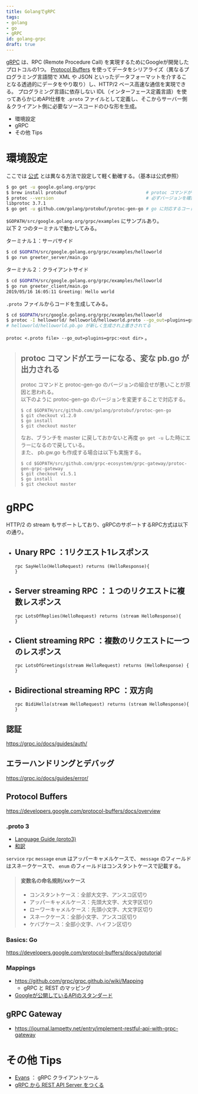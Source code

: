 ```yaml
---
title: GolangでgRPC
tags:
- golang
- go
- gRPC
id: golang-grpc
draft: true
---
```


[gRPC](https://grpc.io/) は、RPC (Remote Procedure Call) を実現するためにGoogleが開発したプロトコルの1つ。
[Protocol Buffers](https://developers.google.com/protocol-buffers/) を使ってデータをシリアライズ（異なるプログラミング言語間で XML や JSON といったデータフォーマットを介することなる透過的にデータをやり取り）し、HTTP/2 ベース高速な通信を実現できる。
プログラミング言語に依存しない IDL（インターフェース定義言語）を使ってあらかじめAPI仕様を `.proto` ファイルとして定義し、そこからサーバー側＆クライアント側に必要なソースコードのひな形を生成。

- 環境設定
- gRPC
- その他 Tips

<!-- more -->

# 環境設定

ここでは [公式](https://grpc.io/docs/quickstart/go/) とは異なる方法で設定して軽く動確する。（基本は公式参照）

``` bash
$ go get -u google.golang.org/grpc
$ brew install protobuf                              # protoc コマンドが入る（ここが公式とは異なる）
$ protoc --version                                   # 必ずバージョンを確認する
libprotoc 3.7.1
$ go get -u github.com/golang/protobuf/protoc-gen-go # go に対応するコードを出力するためのプラグイン
```

`$GOPATH/src/google.golang.org/grpc/examples` にサンプルあり。  
以下 2 つのターミナルで動かしてみる。

ターミナル１：サーバサイド
``` bash
$ cd $GOPATH/src/google.golang.org/grpc/examples/helloworld
$ go run greeter_server/main.go
```

ターミナル２：クライアントサイド
``` bash
$ cd $GOPATH/src/google.golang.org/grpc/examples/helloworld
$ go run greeter_client/main.go
2019/05/16 16:05:11 Greeting: Hello world
```

`.proto` ファイルからコードを生成してみる。

``` bash
$ cd $GOPATH/src/google.golang.org/grpc/examples/helloworld
$ protoc -I helloworld/ helloworld/helloworld.proto --go_out=plugins=grpc:helloworld
# helloworld/helloworld.pb.go が新しく生成され上書きされてる
```

`protoc <.proto file> --go_out=plugins=grpc:<out dir>` 。

>## protoc コマンドがエラーになる、変な pb.go が出力される
>protoc コマンドと protoc-gen-go のバージョンの組合せが悪いことが原因と思われる。  
>以下のように protoc-gen-go のバージョンを変更することで対応する。  
>```
>$ cd $GOPATH/src/github.com/golang/protobuf/protoc-gen-go
>$ git checkout v1.2.0
>$ go install
>$ git checkout master
>```
>なお、ブランチを master に戻しておかないと再度 `go get -u` した時にエラーになるので戻している。  
>また、 pb.gw.go も作成する場合は以下も実施する。
>```
>$ cd $GOPATH/src/github.com/grpc-ecosystem/grpc-gateway/protoc-gen-grpc-gateway
>$ git checkout v1.5.1
>$ go install
>$ git checkout master
>```

# gRPC

HTTP/2 の stream もサポートしており、gRPCのサポートするRPC方式は以下の通り。

- Unary RPC ：1リクエスト1レスポンス
    - 
    ```
    rpc SayHello(HelloRequest) returns (HelloResponse){
    }
    ```
- Server streaming RPC ：１つのリクエストに複数レスポンス
    - 
    ```
    rpc LotsOfReplies(HelloRequest) returns (stream HelloResponse){
    }
    ```
- Client streaming RPC ：複数のリクエストに一つのレスポンス
    - 
    ```
    rpc LotsOfGreetings(stream HelloRequest) returns (HelloResponse) {
    }
    ```
- Bidirectional streaming RPC ：双方向
    - 
    ```
    rpc BidiHello(stream HelloRequest) returns (stream HelloResponse){
    }
    ```

## 認証

https://grpc.io/docs/guides/auth/

## エラーハンドリングとデバッグ

https://grpc.io/docs/guides/error/

## Protocol Buffers

https://developers.google.com/protocol-buffers/docs/overview

### .proto 3

- [Language Guide (proto3)](https://developers.google.com/protocol-buffers/docs/proto3)
- [和訳](https://qiita.com/CyLomw/items/9aa4551bd6bb9c0818b6)

`service` `rpc` `message` `enum` はアッパーキャメルケースで、 `message` のフィールドはスネークケースで、 `enum` のフィールドはコンスタントケースで記載する。

> #### 変数名の命名規則/xxケース
> - コンスタントケース：全部大文字、アンスコ区切り
> - アッパーキャメルケース：先頭大文字、大文字区切り
> - ローワーキャメルケース：先頭小文字、大文字区切り
> - スネークケース：全部小文字、アンスコ区切り
> - ケバブケース：全部小文字、ハイフン区切り

### Basics: Go

https://developers.google.com/protocol-buffers/docs/gotutorial

### Mappings

- https://github.com/grpc/grpc.github.io/wiki/Mapping
    - gRPC と REST のマッピング
- [Googleが公開しているAPIのスタンダード](https://cloud.google.com/apis/design/standard_methods)

## gRPC Gateway

- https://journal.lampetty.net/entry/implement-restful-api-with-grpc-gateway

# その他 Tips

- [Evans](https://github.com/ktr0731/evans) ： gRPC クライアントツール
- [gRPC から REST API Server をつくる](https://fisproject.jp/2018/09/translates-grpc-into-rest-json-api-with-go/)